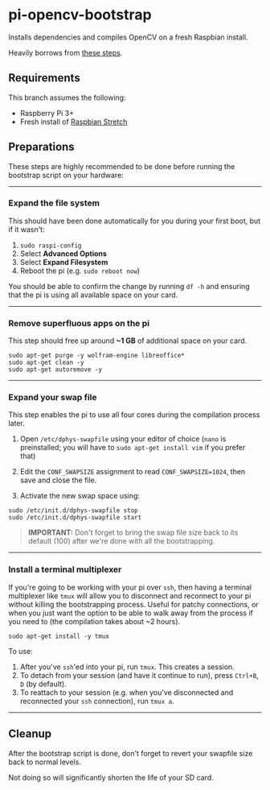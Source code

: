 pi-opencv-bootstrap
===

Installs dependencies and compiles OpenCV on a fresh Raspbian install.

Heavily borrows from [these steps](https://www.pyimagesearch.com/2017/09/04/raspbian-stretch-install-opencv-3-python-on-your-raspberry-pi/).

## Requirements

This branch assumes the following:

- Raspberry Pi 3+
- Fresh install of [Raspbian Stretch](https://www.raspberrypi.org/downloads/raspbian/)

## Preparations

These steps are highly recommended to be done before running the bootstrap script on your hardware:

---

### Expand the file system

This should have been done automatically for you during your first boot,
but if it wasn't:

1. `sudo raspi-config`
2. Select **Advanced Options**
3. Select **Expand Filesystem**
4. Reboot the pi (e.g. `sudo reboot now`)

You should be able to confirm the change by running `df -h` and ensuring that
the pi is using all available space on your card.

---

### Remove superfluous apps on the pi

This step should free up around **~1 GB** of additional space on your card.

```
sudo apt-get purge -y wolfram-engine libreoffice*
sudo apt-get clean -y
sudo apt-get autoremove -y
```

---

### Expand your swap file

This step enables the pi to use all four cores during the compilation process later.

1. Open `/etc/dphys-swapfile` using your editor of choice
   (`nano` is preinstalled; you will have to `sudo apt-get install vim` if you prefer that)

2. Edit the `CONF_SWAPSIZE` assignment to read `CONF_SWAPSIZE=1024`, then save and close the file.
3. Activate the new swap space using:

```
sudo /etc/init.d/dphys-swapfile stop
sudo /etc/init.d/dphys-swapfile start
```

> **IMPORTANT:** Don't forget to bring the swap file size back to its default (100) 
> after we're done with all the bootstrapping.


---

### Install a terminal multiplexer

If you're going to be working with your pi over `ssh`, then having a terminal multiplexer
like `tmux` will allow you to disconnect and reconnect to your pi without killing the 
bootstrapping process. Useful for patchy connections, or when you just want the option
to be able to walk away from the process if you need to (the compilation takes about ~2 hours).

```
sudo apt-get install -y tmux
```

To use:
1. After you've `ssh`'ed into your pi, run `tmux`. This creates a session.
2. To detach from your session (and have it continue to run), press `Ctrl+B`, `D` (by default).
3. To reattach to your session (e.g. when you've disconnected and reconnected your `ssh` connection), run `tmux a`.

---

## Cleanup

After the bootstrap script is done, don't forget to 
revert your swapfile size back to normal levels.

Not doing so will significantly shorten the life
of your SD card.
